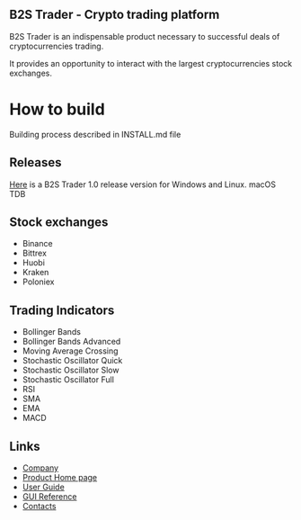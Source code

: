 ## B2S Trader - Crypto trading platform

B2S Trader is an indispensable product necessary to successful deals of cryptocurrencies trading.

It provides an opportunity to interact with the largest cryptocurrencies stock exchanges.

# How to build
Building process described in INSTALL.md file

## Releases
[Here](https://rapprise.com/b2s-trader-1-0/) is a B2S Trader 1.0 release version for Windows and Linux.
macOS TDB

## Stock exchanges
* Binance
* Bittrex
* Huobi
* Kraken
* Poloniex

## Trading Indicators
* Bollinger Bands
* Bollinger Bands Advanced
* Moving Average Crossing
* Stochastic Oscillator Quick
* Stochastic Oscillator Slow
* Stochastic Oscillator Full
* RSI
* SMA
* EMA
* MACD

## Links
* [Company](https://rapprise.com)
* [Product Home page](https://rapprise.com/b2s-trader-1-0/)
* [User Guide](https://rapprise.com/b2s-trader-1-0/user-guide/)
* [GUI Reference](https://rapprise.com/b2s-trader-1-0/gui-reference/)
* [Contacts](https://rapprise.com/contacts/)
  
